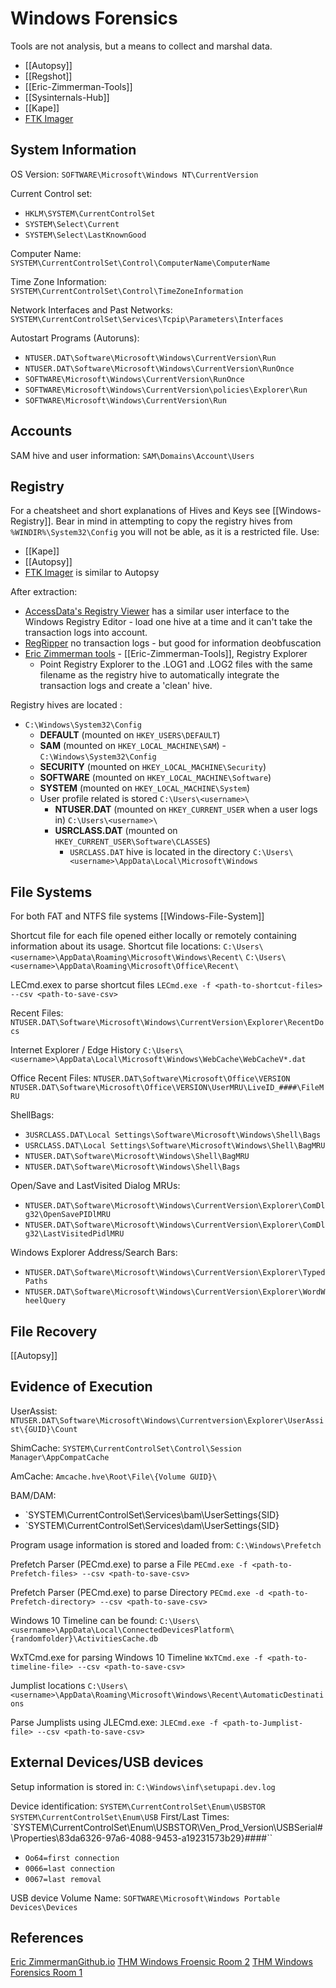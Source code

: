 # Windows Forensics

Tools are not analysis, but a means to collect and marshal data.
- [[Autopsy]]
- [[Regshot]]
- [[Eric-Zimmerman-Tools]]
- [[Sysinternals-Hub]]
- [[Kape]]
- [FTK Imager](https://www.exterro.com/ftk-imager) 

##  System Information 

OS Version:
`SOFTWARE\Microsoft\Windows NT\CurrentVersion`

Current Control set:
- `HKLM\SYSTEM\CurrentControlSet`
- `SYSTEM\Select\Current`
- `SYSTEM\Select\LastKnownGood`

Computer Name:
`SYSTEM\CurrentControlSet\Control\ComputerName\ComputerName`

Time Zone Information:
`SYSTEM\CurrentControlSet\Control\TimeZoneInformation`

Network Interfaces and Past Networks:
`SYSTEM\CurrentControlSet\Services\Tcpip\Parameters\Interfaces`

Autostart Programs (Autoruns):
- `NTUSER.DAT\Software\Microsoft\Windows\CurrentVersion\Run`
- `NTUSER.DAT\Software\Microsoft\Windows\CurrentVersion\RunOnce`
- `SOFTWARE\Microsoft\Windows\CurrentVersion\RunOnce`
- `SOFTWARE\Microsoft\Windows\CurrentVersion\policies\Explorer\Run`
- `SOFTWARE\Microsoft\Windows\CurrentVersion\Run`

## Accounts

SAM hive and user information:
`SAM\Domains\Account\Users`

## Registry


For a cheatsheet and short explanations of Hives and Keys see [[Windows-Registry]]. Bear in mind in attempting to copy the registry hives from `%WINDIR%\System32\Config` you will not be able, as it is a restricted file. Use:
- [[Kape]]
- [[Autopsy]]
- [FTK Imager](https://www.exterro.com/ftk-imager) is similar to Autopsy

After extraction:
- [AccessData's Registry Viewer](https://accessdata.com/product-download/registry-viewer-2-0-0) has a similar user interface to the Windows Registry Editor - load one hive at a time and it can't take the transaction logs into account.
- [RegRipper](https://github.com/keydet89/RegRipper3.0) no transaction logs - but good for information deobfuscation
- [Eric Zimmerman tools](https://ericzimmerman.github.io/#!index.md) - [[Eric-Zimmerman-Tools]], Registry Explorer
	- Point Registry Explorer to the .LOG1 and .LOG2 files with the same filename as the registry hive to automatically integrate the transaction logs and create a 'clean' hive. 

Registry hives are located :
- `C:\Windows\System32\Config`
	- **DEFAULT** (mounted on `HKEY_USERS\DEFAULT`)
	- **SAM** (mounted on `HKEY_LOCAL_MACHINE\SAM`) - `C:\Windows\System32\Config`
	- **SECURITY** (mounted on `HKEY_LOCAL_MACHINE\Security`)
	- **SOFTWARE** (mounted on `HKEY_LOCAL_MACHINE\Software`)
	- **SYSTEM** (mounted on `HKEY_LOCAL_MACHINE\System`)
	- User profile related is stored `C:\Users\<username>\`
		- **NTUSER.DAT** (mounted on `HKEY_CURRENT_USER` when a user logs in)
				`C:\Users\<username>\`
		- **USRCLASS.DAT** (mounted on `HKEY_CURRENT_USER\Software\CLASSES`)
			- `USRCLASS.DAT` hive is located in the directory `C:\Users\<username>\AppData\Local\Microsoft\Windows`

## File Systems

For both FAT and NTFS file systems  [[Windows-File-System]]

Shortcut file for each file opened either locally or remotely containing information about its usage.
Shortcut file locations:
`C:\Users\<username>\AppData\Roaming\Microsoft\Windows\Recent\`
`C:\Users\<username>\AppData\Roaming\Microsoft\Office\Recent\`

LECmd.exex to parse shortcut files
`LECmd.exe -f <path-to-shortcut-files> --csv <path-to-save-csv>`

Recent Files:
`NTUSER.DAT\Software\Microsoft\Windows\CurrentVersion\Explorer\RecentDocs`

Internet Explorer / Edge History
`C:\Users\<username>\AppData\Local\Microsoft\Windows\WebCache\WebCacheV*.dat`

Office Recent Files:
`NTUSER.DAT\Software\Microsoft\Office\VERSION`
`NTUSER.DAT\Software\Microsoft\Office\VERSION\UserMRU\LiveID_####\FileMRU`

ShellBags:
- `3USRCLASS.DAT\Local Settings\Software\Microsoft\Windows\Shell\Bags`
- `USRCLASS.DAT\Local Settings\Software\Microsoft\Windows\Shell\BagMRU`
- `NTUSER.DAT\Software\Microsoft\Windows\Shell\BagMRU`
- `NTUSER.DAT\Software\Microsoft\Windows\Shell\Bags`

Open/Save and LastVisited Dialog MRUs:
- `NTUSER.DAT\Software\Microsoft\Windows\CurrentVersion\Explorer\ComDlg32\OpenSavePIDlMRU`
- `NTUSER.DAT\Software\Microsoft\Windows\CurrentVersion\Explorer\ComDlg32\LastVisitedPidlMRU`

Windows Explorer Address/Search Bars:
- `NTUSER.DAT\Software\Microsoft\Windows\CurrentVersion\Explorer\TypedPaths`
- `NTUSER.DAT\Software\Microsoft\Windows\CurrentVersion\Explorer\WordWheelQuery`


## File Recovery

[[Autopsy]]

## Evidence of Execution

UserAssist:
`NTUSER.DAT\Software\Microsoft\Windows\Currentversion\Explorer\UserAssist\{GUID}\Count`

ShimCache:
`SYSTEM\CurrentControlSet\Control\Session Manager\AppCompatCache`

AmCache:
`Amcache.hve\Root\File\{Volume GUID}\`

BAM/DAM:
- `SYSTEM\CurrentControlSet\Services\bam\UserSettings\{SID}
- `SYSTEM\CurrentControlSet\Services\dam\UserSettings\{SID}

Program usage information is stored and loaded from:
`C:\Windows\Prefetch`

Prefetch Parser (PECmd.exe) to parse a File
`PECmd.exe -f <path-to-Prefetch-files> --csv <path-to-save-csv>`

Prefetch Parser (PECmd.exe) to parse Directory
`PECmd.exe -d <path-to-Prefetch-directory> --csv <path-to-save-csv>`

Windows 10 Timeline can be found:
`C:\Users\<username>\AppData\Local\ConnectedDevicesPlatform\{randomfolder}\ActivitiesCache.db`

WxTCmd.exe for parsing Windows 10 Timeline
`WxTCmd.exe -f <path-to-timeline-file> --csv <path-to-save-csv>`

Jumplist locations
`C:\Users\<username>\AppData\Roaming\Microsoft\Windows\Recent\AutomaticDestinations`

Parse Jumplists using JLECmd.exe:
`JLECmd.exe -f <path-to-Jumplist-file> --csv <path-to-save-csv>`

## External Devices/USB devices

Setup information is stored in:
`C:\Windows\inf\setupapi.dev.log`

Device identification:
`SYSTEM\CurrentControlSet\Enum\USBSTOR`
`SYSTEM\CurrentControlSet\Enum\USB`
First/Last Times:
`SYSTEM\CurrentControlSet\Enum\USBSTOR\Ven_Prod_Version\USBSerial#\Properties\83da6326-97a6-4088-9453-a19231573b29}\####``
- `Oo64=first connection`
- `0066=last connection`
- `0067=last removal`

USB device Volume Name:
`SOFTWARE\Microsoft\Windows Portable Devices\Devices`


## References

[Eric ZimmermanGithub.io](https://ericzimmerman.github.io/#!index.md)
[THM Windows Froensic Room 2](https://tryhackme.com/room/windowsforensics2)
[THM Windows Forensics Room 1](https://tryhackme.com/room/windowsforensics1)